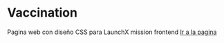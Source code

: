 # Vaccination
Pagina web con diseño CSS para LaunchX mission frontend
[Ir a la pagina](https://jocelynsalinas.github.io/Vaccination/)
